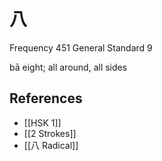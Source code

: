 # 八
Frequency 451
General Standard 9

bā
eight; all around, all sides

## References
- [[HSK 1]]
- [[2 Strokes]]
- [[八 Radical]]